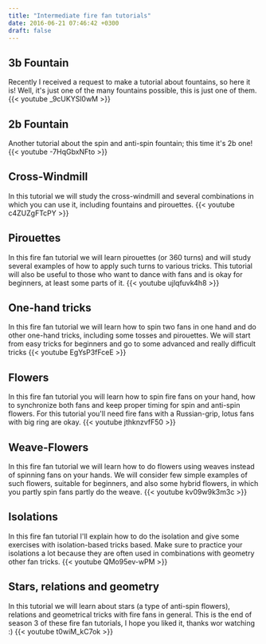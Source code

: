 ```yaml
---
title: "Intermediate fire fan tutorials"
date: 2016-06-21 07:46:42 +0300
draft: false
---
```

## 3b Fountain 
Recently I received a request to make a tutorial about fountains, so here it is! Well, it's just one of the many fountains possible, this is just one of them.
{{< youtube _9cUKYSl0wM >}}

## 2b Fountain 
Another tutorial about the spin and anti-spin fountain; this time it's 2b one!
{{< youtube  -7HqGbxNFto >}}

## Cross-Windmill 
In this tutorial we will study the cross-windmill and several combinations in which you can use it, including fountains and pirouettes.
{{< youtube c4ZUZgFTcPY >}}

## Pirouettes
In this fire fan tutorial we will learn pirouettes (or 360 turns) and will study several examples of how to apply such turns to various tricks. This tutorial will also be useful to those who want to dance with fans and is okay for beginners, at least some parts of it.
{{< youtube ujlqfuvk4h8 >}}

## One-hand tricks
In this fire fan tutorial we will learn how to spin two fans in one hand and do other one-hand tricks, including some tosses and pirouettes. We will start from easy tricks for beginners and go to some advanced and really difficult tricks
{{< youtube EgYsP3fFceE >}}

## Flowers
In this fire fan tutorial you will learn how to spin fire fans on your hand, how to synchronize both fans and keep proper timing for spin and anti-spin flowers. For this tutorial you'll need fire fans with a Russian-grip, lotus fans with big ring are okay.
{{< youtube jthknzvfF50 >}}

## Weave-Flowers
In this fire fan tutorial we will learn how to do flowers using weaves instead of spinning fans on your hands. We will consider few simple examples of such flowers, suitable for beginners, and also some hybrid flowers, in which you partly spin fans partly do the weave.
{{< youtube kv09w9k3m3c >}}

## Isolations
In this fire fan tutorial I'll explain how to do the isolation and give some exercises with isolation-based tricks based. Make sure to practice your isolations a lot because they are often used in combinations with geometry other fan tricks.
{{< youtube QMo95ev-wPM >}}

## Stars, relations and geometry
In this tutorial we will learn about stars (a type of anti-spin flowers), relations and geometrical tricks with fire fans in general. This is the end of season 3 of these fire fan tutorials, I hope you liked it, thanks wor watching :)
{{< youtube t0wiM_kC7ok >}}
